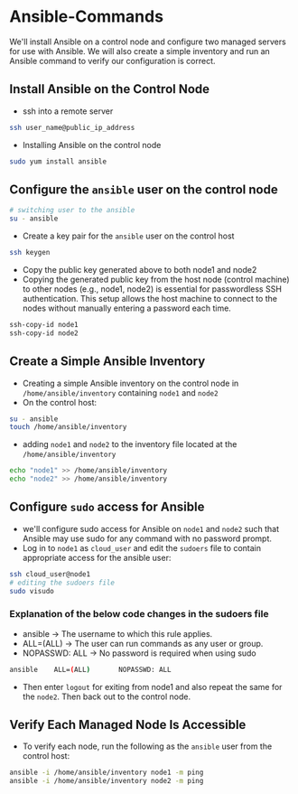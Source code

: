 # Ansible-Commands
We'll install Ansible on a control node and configure two managed servers for use with Ansible. We will also create a simple inventory and run an Ansible command to verify our configuration is correct.
## Install Ansible on the Control Node
- ssh into a remote server
```bash
ssh user_name@public_ip_address
```
- Installing Ansible on the control node
```bash
sudo yum install ansible
```
## Configure the ```ansible``` user on the control node
```bash
# switching user to the ansible
su - ansible
```
- Create a key pair for the ```ansible``` user on the control host
```bash
ssh keygen
```
- Copy the public key generated above to both node1 and node2
- Copying the generated public key from the host node (control machine) to other nodes (e.g., node1, node2)   is essential for passwordless SSH authentication. This setup allows the host machine to connect to the      nodes without manually entering a password each time.
```bash
ssh-copy-id node1
ssh-copy-id node2
```
## Create a Simple Ansible Inventory
- Creating a simple Ansible inventory on the control node in ```/home/ansible/inventory``` containing ```node1``` and ```node2```
- On the control host:
```bash
su - ansible
touch /home/ansible/inventory
```
- adding ```node1``` and ```node2``` to the inventory file located at the ```/home/ansible/inventory```
```bash
echo "node1" >> /home/ansible/inventory
echo "node2" >> /home/ansible/inventory
```
## Configure ```sudo``` access for Ansible
- we'll configure sudo access for Ansible on ```node1``` and ```node2``` such that Ansible may use sudo for any command with no password prompt.
- Log in to ```node1``` as ```cloud_user``` and edit the ```sudoers``` file to contain appropriate access for the ansible user:
```bash
ssh cloud_user@node1
# editing the sudoers file
sudo visudo
```
### Explanation of the below code changes in the sudoers file
- ansible → The username to which this rule applies.
- ALL=(ALL) → The user can run commands as any user or group.
- NOPASSWD: ALL → No password is required when using sudo
```bash
ansible    ALL=(ALL)       NOPASSWD: ALL
```
- Then enter ```logout``` for exiting from node1 and also repeat the same for the ```node2```. Then back out to the control node.
## Verify Each Managed Node Is Accessible
- To verify each node, run the following as the ```ansible``` user from the control host:
 ```bash
ansible -i /home/ansible/inventory node1 -m ping
ansible -i /home/ansible/inventory node2 -m ping
```
